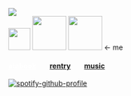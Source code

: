 ![](https://komarev.com/ghpvc/?username=massofthefermentingdregs&style=flat-square&color=green&label=visitors)  <br>
<img src="https://img.pokemondb.net/sprites/black-white/anim/normal/treecko.gif" width="44"/>   <img src="https://img.pokemondb.net/sprites/black-white/anim/normal/marowak.gif" width="68"/>  <img src="https://images-wixmp-ed30a86b8c4ca887773594c2.wixmp.com/f/abae6e28-7eb5-4262-8145-4dc4ac179c1d/dgcg9px-867e7fe8-6d29-4862-8fb6-81dc325b4d5c.gif?token=eyJ0eXAiOiJKV1QiLCJhbGciOiJIUzI1NiJ9.eyJzdWIiOiJ1cm46YXBwOjdlMGQxODg5ODIyNjQzNzNhNWYwZDQxNWVhMGQyNmUwIiwiaXNzIjoidXJuOmFwcDo3ZTBkMTg4OTgyMjY0MzczYTVmMGQ0MTVlYTBkMjZlMCIsIm9iaiI6W1t7InBhdGgiOiJcL2ZcL2FiYWU2ZTI4LTdlYjUtNDI2Mi04MTQ1LTRkYzRhYzE3OWMxZFwvZGdjZzlweC04NjdlN2ZlOC02ZDI5LTQ4NjItOGZiNi04MWRjMzI1YjRkNWMuZ2lmIn1dXSwiYXVkIjpbInVybjpzZXJ2aWNlOmZpbGUuZG93bmxvYWQiXX0.p8s18KucaoH7t1KvgFc_Ta-ss-uuPaJm2CG1dR7pbHc" width="68"/>   <- me
<h4><a href="https://cat.atabook.org/" style="color: white;"> atabook</a>⠀ ⠀ <a href="https://rentry.co/senku">rentry</a>⠀ ⠀ <a href="https://www.last.fm/user/zygothe">music</a> 
 </h4>

<div id="header" align="left">
 
[![spotify-github-profile](https://spotify-github-profile.kittinanx.com/api/view?uid=elgjykck3q0llbegql1o5o61u&cover_image=true&theme=natemoo-re&show_offline=false&background_color=191515&interchange=false&bar_color=ffffff&bar_color_cover=false)](https://github.com/kittinan/spotify-github-profile)
